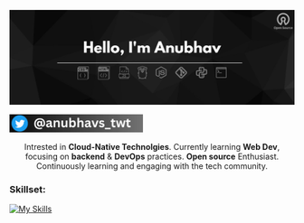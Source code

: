 <p align="center"><img alt="Profile Banner" src="./assets/anubhav-banner.jpeg"></p>

<p align="left"> <a href="https://twitter.com/anubhavs_twt" target="blank"><img src="./assets/twitter-handle.jpg" height="32" alt="anubhavs_twt"/></a></p>


<div align="center">

Intrested in <b>Cloud-Native Technolgies</b>. Currently learning <b> Web Dev</b>, focusing on <b>backend</b> & <b>DevOps</b> practices. <b>Open source</b> Enthusiast. Continuously learning and engaging with the tech community.
  
</div>


<h3 align="left">Skillset:</h3>

<!-- My Skills -->
[![My Skills](https://skillicons.dev/icons?i=html,css,bootstrap,py,git,github,bash,linux,vim,vscode,&perline=8)](https://skillicons.dev)

